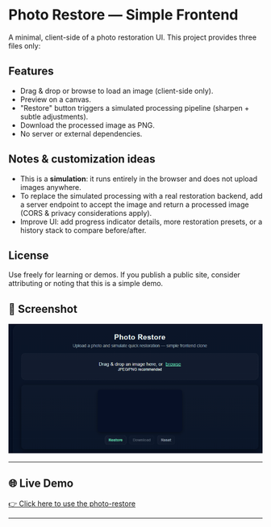 # Photo Restore — Simple Frontend

A minimal, client-side of a photo restoration UI. This project provides three files only:

## Features
- Drag & drop or browse to load an image (client-side only).
- Preview on a canvas.
- "Restore" button triggers a simulated processing pipeline (sharpen + subtle adjustments).
- Download the processed image as PNG.
- No server or external dependencies.

## Notes & customization ideas
- This is a **simulation**: it runs entirely in the browser and does not upload images anywhere.
- To replace the simulated processing with a real restoration backend, add a server endpoint to accept the image and return a processed image (CORS & privacy considerations apply).
- Improve UI: add progress indicator details, more restoration presets, or a history stack to compare before/after.

## License
Use freely for learning or demos. If you publish a public site, consider attributing or noting that this is a simple demo.



## 📸 Screenshot
![photo-restore Screenshot](screenshot.png)

---

## 🌐 Live Demo
[👉 Click here to use the photo-restore](https://xyzvikram.github.io/photo-restore/)

---
